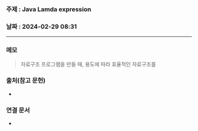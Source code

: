 ### 주제 : Java Lamda expression

### 날짜 : 2024-02-29 08:31
----
### 메모
> 자료구조
> 프로그램을 만들 때, 용도에 따라 효율적인 자료구조를 

### 출처(참고 문헌)
-

### 연결 문서
-
